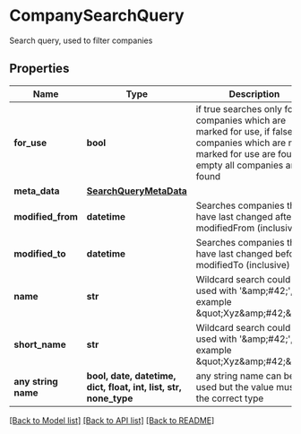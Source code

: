 # CompanySearchQuery

Search query, used to filter companies

## Properties
Name | Type | Description | Notes
------------ | ------------- | ------------- | -------------
**for_use** | **bool** | if true searches only for companies which are marked for use, if false all companies which are not marked for use are found, if empty all companies are found | [optional] 
**meta_data** | [**SearchQueryMetaData**](SearchQueryMetaData.md) |  | [optional] 
**modified_from** | **datetime** | Searches companies that have last changed after modifiedFrom (inclusive) | [optional] 
**modified_to** | **datetime** | Searches companies that have last changed before modifiedTo (inclusive) | [optional] 
**name** | **str** | Wildcard search could be used with &#39;&amp;amp;#42;&#39;,  for example \&quot;Xyz&amp;amp;#42;\&quot; | [optional] 
**short_name** | **str** | Wildcard search could be used with &#39;&amp;amp;#42;&#39;,  for example \&quot;Xyz&amp;amp;#42;\&quot; | [optional] 
**any string name** | **bool, date, datetime, dict, float, int, list, str, none_type** | any string name can be used but the value must be the correct type | [optional]

[[Back to Model list]](../README.md#documentation-for-models) [[Back to API list]](../README.md#documentation-for-api-endpoints) [[Back to README]](../README.md)


